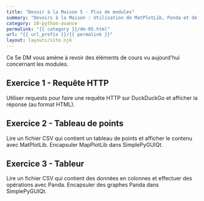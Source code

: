 ```yaml
---
title: "Devoir à la Maison 5 - Plus de modules"
summary: "Devoirs à la Maison : Utilisation de MatPlotLib, Panda et de requête HTTP pour effectuer des opérations de base."
category: 10-python-avance
permalink: "{{ category }}/dm-05.html"
url: "{{ url_prefix }}/{{ permalink }}"
layout: layouts/site.njk
---
```


Ce 5e DM vous amène à revoir des éléments de cours vu aujourd'hui concernant les modules.

## Exercice 1 - Requête HTTP

Utiliser requests pour faire une requête HTTP sur DuckDuckGo et afficher la réponse (au format HTML).

## Exercice 2 - Tableau de points

Lire un fichier CSV qui contient un tableau de points et afficher le contenu avec MatPlotLib.
Encapsuler MapPlotLib dans SimplePyGUIQt.

## Exercice 3 - Tableur

Lire un fichier CSV qui contient des données en colonnes et effectuer des opérations avec Panda.
Encapsuler des graphes Panda dans SimplePyGUIQt.
